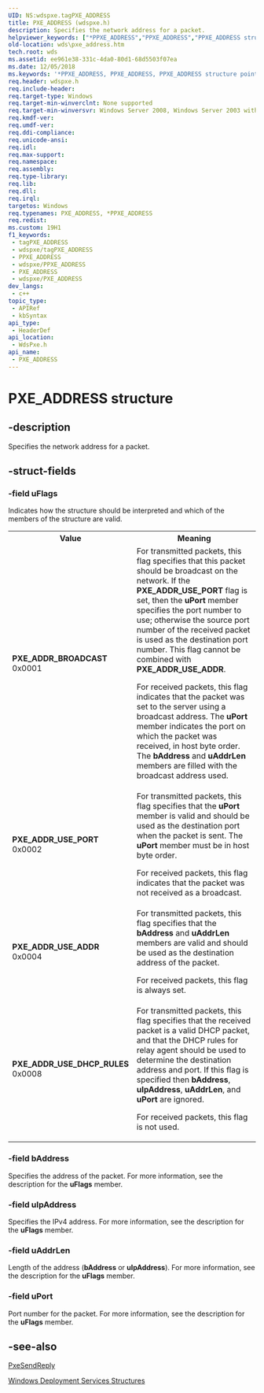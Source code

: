 ```yaml
---
UID: NS:wdspxe.tagPXE_ADDRESS
title: PXE_ADDRESS (wdspxe.h)
description: Specifies the network address for a packet.
helpviewer_keywords: ["*PPXE_ADDRESS","PPXE_ADDRESS","PPXE_ADDRESS structure pointer [Windows Deployment Services]","PXE_ADDRESS","PXE_ADDRESS structure [Windows Deployment Services]","PXE_ADDR_BROADCAST","PXE_ADDR_USE_ADDR","PXE_ADDR_USE_DHCP_RULES","PXE_ADDR_USE_PORT","wds.pxe_address","wdspxe/PPXE_ADDRESS","wdspxe/PXE_ADDRESS"]
old-location: wds\pxe_address.htm
tech.root: wds
ms.assetid: ee961e38-331c-4da0-80d1-68d5503f07ea
ms.date: 12/05/2018
ms.keywords: '*PPXE_ADDRESS, PPXE_ADDRESS, PPXE_ADDRESS structure pointer [Windows Deployment Services], PXE_ADDRESS, PXE_ADDRESS structure [Windows Deployment Services], PXE_ADDR_BROADCAST, PXE_ADDR_USE_ADDR, PXE_ADDR_USE_DHCP_RULES, PXE_ADDR_USE_PORT, wds.pxe_address, wdspxe/PPXE_ADDRESS, wdspxe/PXE_ADDRESS'
req.header: wdspxe.h
req.include-header: 
req.target-type: Windows
req.target-min-winverclnt: None supported
req.target-min-winversvr: Windows Server 2008, Windows Server 2003 with SP2 [desktop apps only]
req.kmdf-ver: 
req.umdf-ver: 
req.ddi-compliance: 
req.unicode-ansi: 
req.idl: 
req.max-support: 
req.namespace: 
req.assembly: 
req.type-library: 
req.lib: 
req.dll: 
req.irql: 
targetos: Windows
req.typenames: PXE_ADDRESS, *PPXE_ADDRESS
req.redist: 
ms.custom: 19H1
f1_keywords:
 - tagPXE_ADDRESS
 - wdspxe/tagPXE_ADDRESS
 - PPXE_ADDRESS
 - wdspxe/PPXE_ADDRESS
 - PXE_ADDRESS
 - wdspxe/PXE_ADDRESS
dev_langs:
 - c++
topic_type:
 - APIRef
 - kbSyntax
api_type:
 - HeaderDef
api_location:
 - WdsPxe.h
api_name:
 - PXE_ADDRESS
---
```


# PXE_ADDRESS structure


## -description

Specifies the network address for a packet.

## -struct-fields

### -field uFlags

Indicates how the structure should be interpreted and which of the members of the structure are 
      valid.

<table>
<tr>
<th>Value</th>
<th>Meaning</th>
</tr>
<tr>
<td width="40%"><a id="PXE_ADDR_BROADCAST"></a><a id="pxe_addr_broadcast"></a><dl>
<dt><b>PXE_ADDR_BROADCAST</b></dt>
<dt>0x0001</dt>
</dl>
</td>
<td width="60%">
For transmitted packets, this flag specifies that this packet should be broadcast on the network. If the 
        <b>PXE_ADDR_USE_PORT</b> flag is set, then the <b>uPort</b> member 
        specifies the port number to use; otherwise the source port number of the received packet is used as the 
        destination port number. This flag cannot be combined with <b>PXE_ADDR_USE_ADDR</b>.

For received packets, this flag indicates that the packet was set to the server using a broadcast address. 
        The <b>uPort</b> member indicates the port on which the packet was received, in host byte 
        order. The <b>bAddress</b> and <b>uAddrLen</b> members are filled with 
        the broadcast address used.

</td>
</tr>
<tr>
<td width="40%"><a id="PXE_ADDR_USE_PORT"></a><a id="pxe_addr_use_port"></a><dl>
<dt><b>PXE_ADDR_USE_PORT</b></dt>
<dt>0x0002</dt>
</dl>
</td>
<td width="60%">
For transmitted packets, this flag specifies that the <b>uPort</b> member is valid and 
        should be used as the destination port when the packet is sent. The <b>uPort</b> member 
        must be in host byte order.

For received packets, this flag indicates that the packet was not received as a broadcast.

</td>
</tr>
<tr>
<td width="40%"><a id="PXE_ADDR_USE_ADDR"></a><a id="pxe_addr_use_addr"></a><dl>
<dt><b>PXE_ADDR_USE_ADDR</b></dt>
<dt>0x0004</dt>
</dl>
</td>
<td width="60%">
For transmitted packets, this flag specifies that the <b>bAddress</b> and 
        <b>uAddrLen</b> members are valid and should be used as the destination address of the 
        packet.

For received packets, this flag is always set.

</td>
</tr>
<tr>
<td width="40%"><a id="PXE_ADDR_USE_DHCP_RULES"></a><a id="pxe_addr_use_dhcp_rules"></a><dl>
<dt><b>PXE_ADDR_USE_DHCP_RULES</b></dt>
<dt>0x0008</dt>
</dl>
</td>
<td width="60%">
For transmitted packets, this flag specifies that the received packet is a valid DHCP packet, and that the 
        DHCP rules for relay agent should be used to determine the destination address and port. If this flag is 
        specified then <b>bAddress</b>, <b>uIpAddress</b>, 
        <b>uAddrLen</b>, and <b>uPort</b> are ignored.

For received packets, this flag is not used.

</td>
</tr>
</table>

### -field bAddress

Specifies the address of the packet. For more information, see the description for the 
       <b>uFlags</b> member.

### -field uIpAddress

Specifies the IPv4 address. For more information, see the description for the 
       <b>uFlags</b> member.

### -field uAddrLen

Length of the address (<b>bAddress</b> or <b>uIpAddress</b>). For 
      more information, see the description for the <b>uFlags</b> member.

### -field uPort

Port number for the packet. For more information, see the description for the 
      <b>uFlags</b> member.

## -see-also

<a href="/windows/desktop/api/wdspxe/nf-wdspxe-pxesendreply">PxeSendReply</a>



<a href="/windows/desktop/Wds/windows-deployment-services-structures">Windows Deployment Services Structures</a>